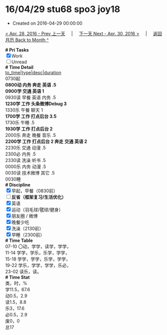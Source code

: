 # 16/04/29 stu68 spo3 joy18

- Created on 2016-04-29 00:00:00

[< Apr. 28, 2016 - Prev 上一天](/lifelogs/2016/04/d28.md) &nbsp; &nbsp; | &nbsp; &nbsp; [下一天 Next - Apr. 30, 2016 >](/lifelogs/2016/04/d30.md) &nbsp; &nbsp; |  &nbsp; &nbsp; [返回月历 Back to Month ^](/lifelogs/2016/04/index.md)
<br/><div><b># Pri Tasks</b></div><div><input checked="true" type="checkbox"/>Work</div><div><input type="checkbox"/>Unread</div><div><b># Time Detail</b></div><div><u>to_time|type|desc|duration</u></div><div>0730起</div><div><b>0800动 内务 奔走 英语 .5</b></div><div><b>0900学 交通 英语 1</b></div><div>0930读 早餐 英语 内务 .5</div><div><b>1230学 工作 头条微博Debug 3</b></div><div>1330乐 午餐 聊天 1</div><div><b>1700学 工作 打点后台 3.5</b></div><div>1730乐 午睡 .5</div><div><b>1930学 工作 打点后台 2</b></div><div>2000乐 奔走 晚餐 音乐 .5</div><div><b>2200学 工作 打点后台 2</b><b> 奔走</b> <b>交通 英语 2</b></div><div>2230乐 交通 动漫 .5</div><div>2300必 内务 .5</div><div>2330读 洗澡 听书 .5</div><div>0000乐 内务 动漫 .5</div><div>0030读 技术微博 其它 .5</div><div>0030睡</div><div><b># Discipline</b></div><div><input checked="true" type="checkbox"/>早起，早餐（0830前）</div><div><b><input type="checkbox"/></b><b>反省（框架复习/生活优化）</b></div><div><input checked="true" type="checkbox"/>英语</div><div><input checked="true" type="checkbox"/>运动（羽毛球/毽球/健身）</div><div><input checked="true" type="checkbox"/>朋友圈 / 微博</div><div><input checked="true" type="checkbox"/>晚餐少吃</div><div><input checked="true" type="checkbox"/>洗澡（2130前）</div><div><input checked="true" type="checkbox"/>早睡（2300前）</div><div><b># Time Table</b></div><div>07-10 〇动，学学，读学，学学，</div><div>11-14 学学，学乐，乐学，学学，</div><div>15-18 学学，学学，乐学，学学，</div><div>19-22 学乐，学学，学学，乐必，</div><div>23-02 读乐，读。</div><div><b># Time Stat</b></div><div>类，时，%</div><div>学11.5，67.6</div><div>动0.5，2.9</div><div>读1.5，8.8</div><div>乐3，17.6</div><div>必0.5，2.9</div><div>废0，0</div><div>总17</div>
